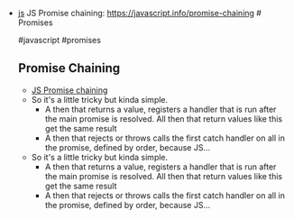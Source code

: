 * [js](../knowledge/programming/js/js.md) JS Promise chaining: https://javascript.info/promise-chaining # Promises
  
  \#javascript #promises
  
  ## Promise Chaining
  
  * [JS Promise chaining](https://javascript.info/promise-chaining)
  * So it's a little tricky but kinda simple.
    * A then that returns a value, registers a handler that is run after the main promise is resolved. All then that return values like this get the same result
    * A then that rejects or throws calls the first catch handler on all in the promise, defined by order, because JS...
  * So it's a little tricky but kinda simple.
    * A then that returns a value, registers a handler that is run after the main promise is resolved. All then that return values like this get the same result
    * A then that rejects or throws calls the first catch handler on all in the promise, defined by order, because JS...
